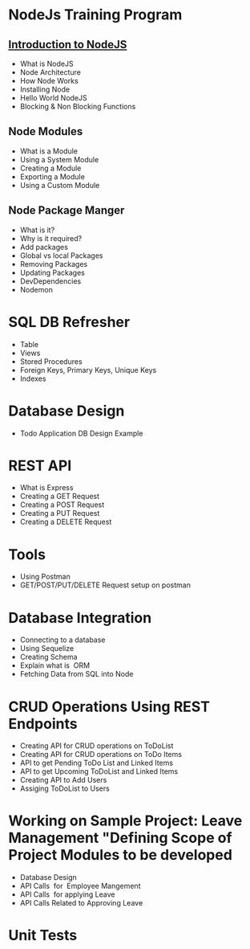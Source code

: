 # NodeJs Training Program 

## [Introduction to NodeJS](https://github.com/icosta-cci/nodejs/tree/master/1_IntroductionToNodeJs)	
* What is NodeJS
* Node Architecture
* How Node Works
* Installing Node
* Hello World NodeJS
* Blocking & Non Blocking Functions

## Node Modules
* What is a Module
* Using a  System Module
* Creating a Module
* Exporting a Module
* Using a Custom Module


## Node Package Manger	
* What is it?
* Why is it required?
* Add packages
* Global vs local Packages
* Removing Packages
* Updating Packages
* DevDependencies
* Nodemon

# SQL DB Refresher	
* Table
* Views
* Stored Procedures
* Foreign Keys, Primary Keys, Unique Keys
* Indexes

# Database Design	
* Todo Application DB Design Example 

# REST API
* What is Express
* Creating a GET Request
* Creating a POST Request
* Creating a PUT Request
* Creating a DELETE Request

# Tools 
* Using Postman
* GET/POST/PUT/DELETE Request setup on postman


# Database Integration	
* Connecting to a database
* Using Sequelize
* Creating Schema
* Explain what is  ORM 
* Fetching Data from SQL into Node


# CRUD Operations Using REST Endpoints
* Creating API for CRUD operations on ToDoList
* Creating API for CRUD operations on ToDo Items
* API to get Pending ToDo List and Linked Items
* API to get Upcoming ToDoList and Linked Items
* Creating API to Add Users
* Assiging ToDoList to Users

# Working on Sample Project: Leave Management	"Defining Scope of Project Modules to be developed
* Database Design 
* API Calls  for  Employee Mangement 
* API Calls  for applying Leave
* API Calls Related to Approving Leave

# Unit Tests

